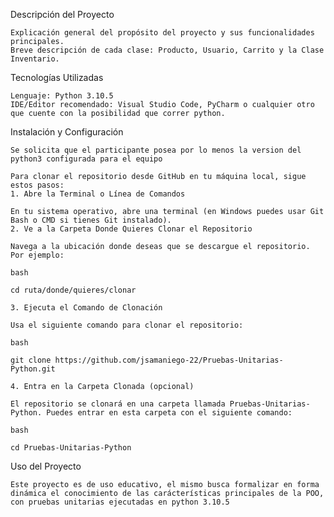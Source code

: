 Descripción del Proyecto

    Explicación general del propósito del proyecto y sus funcionalidades principales.
    Breve descripción de cada clase: Producto, Usuario, Carrito y la Clase Inventario.

Tecnologías Utilizadas

    Lenguaje: Python 3.10.5
    IDE/Editor recomendado: Visual Studio Code, PyCharm o cualquier otro que cuente con la posibilidad que correr python.

Instalación y Configuración

    Se solicita que el participante posea por lo menos la version del python3 configurada para el equipo
    
    Para clonar el repositorio desde GitHub en tu máquina local, sigue estos pasos:
    1. Abre la Terminal o Línea de Comandos

    En tu sistema operativo, abre una terminal (en Windows puedes usar Git Bash o CMD si tienes Git instalado).
    2. Ve a la Carpeta Donde Quieres Clonar el Repositorio

    Navega a la ubicación donde deseas que se descargue el repositorio. Por ejemplo:

    bash

    cd ruta/donde/quieres/clonar

    3. Ejecuta el Comando de Clonación

    Usa el siguiente comando para clonar el repositorio:

    bash

    git clone https://github.com/jsamaniego-22/Pruebas-Unitarias-Python.git

    4. Entra en la Carpeta Clonada (opcional)

    El repositorio se clonará en una carpeta llamada Pruebas-Unitarias-Python. Puedes entrar en esta carpeta con el siguiente comando:

    bash

    cd Pruebas-Unitarias-Python


Uso del Proyecto

    Este proyecto es de uso educativo, el mismo busca formalizar en forma dinámica el conocimiento de las carácterísticas principales de la POO, con pruebas unitarias ejecutadas en python 3.10.5

